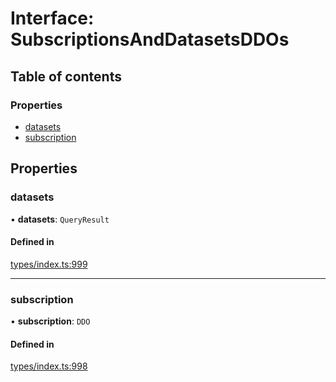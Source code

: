 # Interface: SubscriptionsAndDatasetsDDOs

## Table of contents

### Properties

- [datasets](SubscriptionsAndDatasetsDDOs.md#datasets)
- [subscription](SubscriptionsAndDatasetsDDOs.md#subscription)

## Properties

### datasets

• **datasets**: `QueryResult`

#### Defined in

[types/index.ts:999](https://github.com/nevermined-io/react-components/blob/25aa521/catalog/src/types/index.ts#L999)

___

### subscription

• **subscription**: `DDO`

#### Defined in

[types/index.ts:998](https://github.com/nevermined-io/react-components/blob/25aa521/catalog/src/types/index.ts#L998)
